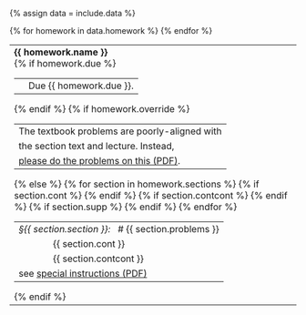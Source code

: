 {% assign data = include.data %}
<table class="asst-table">
{% for homework in data.homework %}
<tr>
  <td><b>{{ homework.name }}</b><br>
    {% if homework.due %}
      <table class="inner">
        <tr>
          <td> &nbsp; &nbsp; Due {{ homework.due }}.</td>
        </tr>
      </table>
    {% endif %}
    {% if homework.override %}
      <table class="inner">
        <tr>
          <td>The textbook problems are poorly-aligned with</td>
        </tr>
        <tr>
          <td>the section text and lecture.  Instead,</td>
        </tr>
        <tr>
          <td><a href="{{ data.home }}/{{ homework.override }}">please do the problems on this (PDF)</a>.</td>
        </tr>
      </table>
    {% else %}
      <table class="inner">
      {% for section in homework.sections %}
        <tr>
          <td><em>&#167;{{ section.section }}:</em> &nbsp; # {{ section.problems }}</td>
        </tr>
        {% if section.cont %}
          <tr>
            <td>&nbsp;&nbsp;&nbsp;&nbsp;&nbsp;&nbsp;&nbsp;&nbsp;&nbsp;&nbsp;&nbsp;&nbsp;&nbsp; {{ section.cont }}</td>
          </tr>
        {% endif %}
        {% if section.contcont %}
          <tr>
            <td>&nbsp;&nbsp;&nbsp;&nbsp;&nbsp;&nbsp;&nbsp;&nbsp;&nbsp;&nbsp;&nbsp;&nbsp;&nbsp; {{ section.contcont }}</td>
          </tr>
        {% endif %}
        {% if section.supp %}
          <tr>
            <td>see <a href="{{ data.home }}/{{ section.supp }}">special instructions (PDF)</a></td>
          </tr>
        {% endif %}
      {% endfor %}
      </table>
    {% endif %}
  </td>
</tr>
{% endfor %}
</table>

